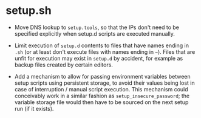 # setup.sh

- Move DNS lookup to `setup.tools`, so that the IPs don't need to be
  specified explicitly when setup.d scripts are executed manually.

- Limit execution of `setup.d` contents to files that have names
  ending in `.sh` (or at least don't execute files with names ending
  in `~`). Files that are unfit for execution may exist in `setup.d`
  by accident, for example as backup files created by certain editors.

- Add a mechanism to allow for passing environment variables between setup
  scripts using persistent storage, to avoid their values being lost in
  case of interruption / manual script execution. This mechanism could
  conceivably work in a similar fashion as `setup_insecure_password`; the
  variable storage file would then have to be sourced on the next setup run
  (if it exists).
